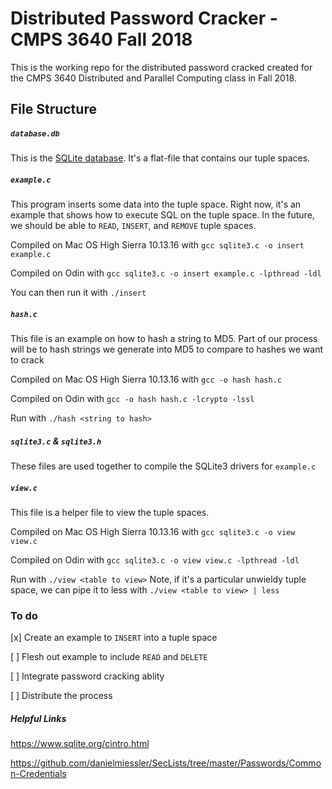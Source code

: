 # Distributed Password Cracker - CMPS 3640 Fall 2018
This is the working repo for the distributed password cracked created for the CMPS 3640 Distributed and Parallel Computing class in Fall 2018.

## File Structure
##### `database.db`
This is the [SQLite database](https://www.sqlite.org/about.html). It's a flat-file that contains our tuple spaces.

##### `example.c`
This program inserts some data into the tuple space. Right now, it's an example that shows how to execute SQL on the tuple space. In the future, we should be able to `READ`, `INSERT`, and `REMOVE` tuple spaces.

Compiled on Mac OS High Sierra 10.13.16 with `gcc sqlite3.c -o insert example.c`

Compiled on Odin with `gcc sqlite3.c -o insert example.c -lpthread -ldl`

You can then run it with `./insert`

##### `hash.c`
This file is an example on how to hash a string to MD5. Part of our process will be to hash strings we generate into MD5 to compare to hashes we want to crack

Compiled on Mac OS High Sierra 10.13.16 with `gcc -o hash hash.c`

Compiled on Odin with `gcc -o hash hash.c -lcrypto -lssl`

Run with `./hash <string to hash>`

##### `sqlite3.c` & `sqlite3.h`
These files are used together to compile the SQLite3 drivers for `example.c`

##### `view.c`
This file is a helper file to view the tuple spaces.

Compiled on Mac OS High Sierra 10.13.16 with `gcc sqlite3.c -o view view.c`

Compiled on Odin with `gcc sqlite3.c -o view view.c -lpthread -ldl`

Run with `./view <table to view>` Note, if it's a particular unwieldy tuple space, we can pipe it to less with `./view <table to view> | less`

### To do

[x] Create an example to `INSERT` into a tuple space

[ ] Flesh out example to include `READ` and `DELETE`

[ ] Integrate password cracking ablity

[ ] Distribute the process

##### Helpful Links
https://www.sqlite.org/cintro.html

https://github.com/danielmiessler/SecLists/tree/master/Passwords/Common-Credentials
